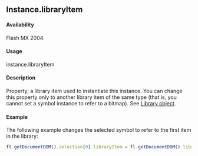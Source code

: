 ## Instance.libraryItem

#### Availability

Flash MX 2004.

#### Usage

instance.libraryItem

#### Description

Property; a library item used to instantiate this instance. You can change this property only to another library item of the same type (that is, you cannot set a symbol instance to refer to a bitmap). See [Library object](../Library_object/Library_summary.md).

#### Example

The following example changes the selected symbol to refer to the first item in the library:

```javascript
fl.getDocumentDOM().selection[0].libraryItem = fl.getDocumentDOM().library.items[0];
```
